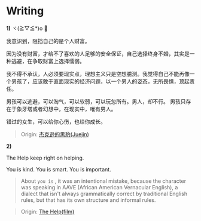 # Writing

**1)** ヾ(≧▽≦\*)o 💬

我意识到，阻挡自己的是个人财富。

因为没有财富，才给不了喜欢的人足够的安全保证，自己选择终身不婚，其实是一种逃避，在争取财富上选择懦弱。

我不得不承认，人必须要现实点，理想主义只是空想臆测。我觉得自己不能再像一个男孩了，应该敢于直面现实的经济问题，以一个男人的姿态，无所畏惧，顶起责任。

男孩可以逃避，可以淘气，可以软弱，可以玩忽所有。男人，却不行。
男孩只存在于象牙塔或者幻想中，在现实中，唯有男人。

错过的女生，可以给你心伤，也给你成长。

> Origin: [杰克逊的黑豹(Juejin)](https://juejin.cn/post/7249660685951467575)

**2)**

The Help keep right on helping.

You is kind. You is smart. You is important.

> About `you is` , it was an intentional mistake, because the character was speaking in AAVE (African American Vernacular English), a dialect that isn't always grammatically correct by traditional English rules, but that has its own structure and informal rules.

> Origin: [The Help(film)](<https://en.wikipedia.org/wiki/The_Help_(film)>)
